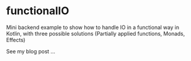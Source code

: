 # functionalIO
Mini backend example to show how to handle IO in a functional way in Kotlin, with three possible solutions (Partially applied functions, Monads, Effects)

See my blog post ...
